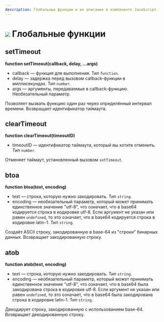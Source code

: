 ```yaml
---
description: Глобальные функции и их описание в компоненте JavaScript. Loginom.
---
```


# ![](../../../images/icons/components/javascript_default.svg) Глобальные функции

## setTimeout

**function setTimeout(callback, delay, ...args)**

* callback — функция для выполнения. Тип `function`.
* delay — задержка перед вызовом callback-функции в миллисекундах. Тип `number`.
* args — аргументы, передаваемые в callback-функцию. Необязательный параметр.

Позволяет вызвать функцию один раз через определённый интервал времени. Возвращает идентификатор таймаута.

## clearTimeout

**function clearTimeout(timeoutID)**

* timeoutID — идентификатор таймаута, который вы хотите отменить. Тип `number`.

Отменяет таймаут, установленный вызовом `setTimeout`.

## btoa

**function btoa(text, encoding)**

* text — строка, которую нужно закодировать. Тип `string`.
* encoding — необязательный параметр, который может принимать единственное значение "utf-8", что означает, что в base64 кодируется строка в кодировке utf-8. Если аргумент не указан или равен `undefined`, то это означает, что в base64 кодируется строка в кодировке latin-1. Тип `string`.

Создаёт ASCII строку, закодированную в base-64 из "строки" бинарных данных. Возвращает закодированную строку.

## atob

**function atob(text, encoding)**

* text — строка, которую нужно закодировать. Тип `string`.
* encoding — необязательный параметр, который может принимать единственное значение "utf-8", что означает, что в base64 была закодирована строка в кодировке utf-8. Если аргумент не указан или равен `undefined`, то это означает, что в base64 была закодирована строка в кодировке latin-1. Тип `string`.

Декодирует строку, закодированную с использованием base-64. Возвращает декодированную строку.